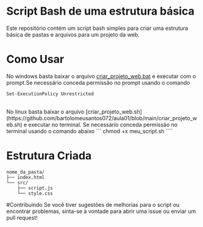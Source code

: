 # Script Bash de uma estrutura básica 
Este repositório contém um script bash simples para criar uma estrutura básica de pastas e arquivos para um projeto da web.

# Como Usar
No windows basta baixar o arquivo [criar_projeto_web.bat](https://github.com/bartolomeusantos072/aula01/blob/main/criar_projeto_web.bat) e executar com o prompt.Se necessário conceda permissão no prompt usando o comando 
```
Set-ExecutionPolicy Unrestricted
```
<br>
No linux basta baixar o arquivo [criar_projeto_web.sh](https://github.com/bartolomeusantos072/aula01/blob/main/criar_projeto_web.sh) e executar no terminal. Se necessário conceda permissão no terminal usando o comando abaixo 
```
chmod +x meu_script.sh
````

# Estrutura Criada
```
nome_da_pasta/
├── index.html
└── src/
    ├── script.js
    └── style.css
```
#Contribuindo
Se você tiver sugestões de melhorias para o script ou encontrar problemas, sinta-se à vontade para abrir uma issue ou enviar um pull request!
